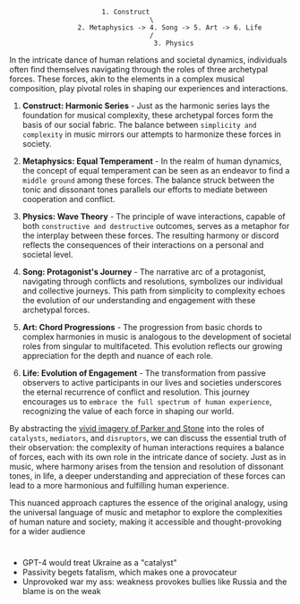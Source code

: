                            1. Construct
                                       \
                     2. Metaphysics -> 4. Song -> 5. Art -> 6. Life
                                       /
                                        3. Physics



In the intricate dance of human relations and societal dynamics, individuals often find themselves navigating through the roles of three archetypal forces. These forces, akin to the elements in a complex musical composition, play pivotal roles in shaping our experiences and interactions. 

1. **Construct: Harmonic Series** - Just as the harmonic series lays the foundation for musical complexity, these archetypal forces form the basis of our social fabric. The balance between `simplicity and complexity` in music mirrors our attempts to harmonize these forces in society.

2. **Metaphysics: Equal Temperament** - In the realm of human dynamics, the concept of equal temperament can be seen as an endeavor to find a `middle ground` among these forces. The balance struck between the tonic and dissonant tones parallels our efforts to mediate between cooperation and conflict.

3. **Physics: Wave Theory** - The principle of wave interactions, capable of both `constructive and destructive` outcomes, serves as a metaphor for the interplay between these forces. The resulting harmony or discord reflects the consequences of their interactions on a personal and societal level.

4. **Song: Protagonist's Journey** - The narrative arc of a protagonist, navigating through conflicts and resolutions, symbolizes our individual and collective journeys. This path from simplicity to complexity echoes the evolution of our understanding and engagement with these archetypal forces.

5. **Art: Chord Progressions** - The progression from basic chords to complex harmonies in music is analogous to the development of societal roles from singular to multifaceted. This evolution reflects our growing appreciation for the depth and nuance of each role.

6. **Life: Evolution of Engagement** - The transformation from passive observers to active participants in our lives and societies underscores the eternal recurrence of conflict and resolution. This journey encourages us to `embrace the full spectrum of human experience`, recognizing the value of each force in shaping our world.

By abstracting the [vivid imagery of Parker and Stone](https://www.youtube.com/watch?v=sEJ7l0kfDic) into the roles of `catalysts`, `mediators`, and `disruptors`, we can discuss the essential truth of their observation: the complexity of human interactions requires a balance of forces, each with its own role in the intricate dance of society. Just as in music, where harmony arises from the tension and resolution of dissonant tones, in life, a deeper understanding and appreciation of these forces can lead to a more harmonious and fulfilling human experience.

This nuanced approach captures the essence of the original analogy, using the universal language of music and metaphor to explore the complexities of human nature and society, making it accessible and thought-provoking for a wider audience

#

- GPT-4 would treat Ukraine as a "catalyst"
- Passivity begets fatalism, which makes one a provocateur
- Unprovoked war my ass: weakness provokes bullies like Russia and the blame is on the weak
